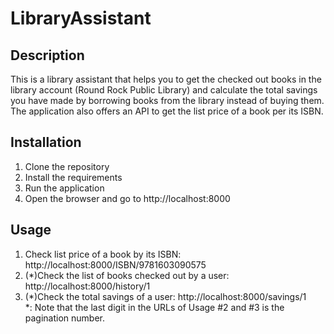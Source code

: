 # LibraryAssistant

## Description
This is a library assistant that helps you to get the checked out books in the library account (Round Rock Public Library) and calculate the total savings you have made by borrowing books from the library instead of buying them.
The application also offers an API to get the list price of a book per its ISBN.

## Installation
1. Clone the repository
2. Install the requirements
3. Run the application
4. Open the browser and go to http://localhost:8000

## Usage
1. Check list price of a book by its ISBN: http://localhost:8000/ISBN/9781603090575
2. (*)Check the list of books checked out by a user: http://localhost:8000/history/1
3. (*)Check the total savings of a user: http://localhost:8000/savings/1   
   *: Note that the last digit in the URLs of Usage #2 and #3 is the pagination number.   

